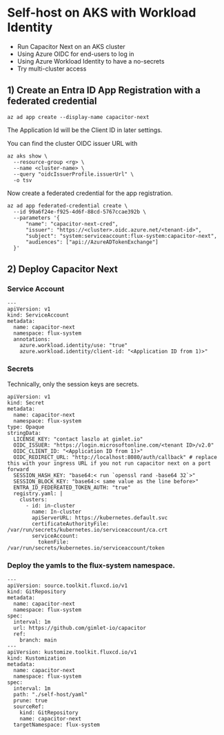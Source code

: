 # Self-host on AKS with Workload Identity

- Run Capacitor Next on an AKS cluster
- Using Azure OIDC for end-users to log in
- Using Azure Workload Identity to have a no-secrets
- Try multi-cluster access

## 1) Create an Entra ID App Registration with a federated credential

```
az ad app create --display-name capacitor-next
```

The Application Id will be the Client ID in later settings.

You can find the cluster OIDC issuer URL with

```
az aks show \
  --resource-group <rg> \
  --name <cluster-name> \
  --query "oidcIssuerProfile.issuerUrl" \
  -o tsv
```

Now create a federated credential for the app registration.

```
az ad app federated-credential create \
  --id 99a6f24e-f925-4d6f-88cd-5767ccae392b \
  --parameters '{
      "name": "capacitor-next-cred",
      "issuer": "https://<cluster>.oidc.azure.net/<tenant-id>",
      "subject": "system:serviceaccount:flux-system:capacitor-next",
      "audiences": ["api://AzureADTokenExchange"]
  }'
```

## 2) Deploy Capacitor Next

### Service Account

```
---
apiVersion: v1
kind: ServiceAccount
metadata:
  name: capacitor-next
  namespace: flux-system
  annotations:
    azure.workload.identity/use: "true"
    azure.workload.identity/client-id: "<Application ID from 1)>"
```

### Secrets

Technically, only the session keys are secrets.

```
apiVersion: v1
kind: Secret
metadata:
  name: capacitor-next
  namespace: flux-system
type: Opaque
stringData:
  LICENSE_KEY: "contact laszlo at gimlet.io"
  OIDC_ISSUER: "https://login.microsoftonline.com/<tenant ID>/v2.0"
  OIDC_CLIENT_ID: "<Application ID from 1)>"
  OIDC_REDIRECT_URL: "http://localhost:8080/auth/callback" # replace this with your ingress URL if you not run capacitor next on a port forward
  SESSION_HASH_KEY: "base64:< run `openssl rand -base64 32`>"
  SESSION_BLOCK_KEY: "base64:< same value as the line before>"
  ENTRA_ID_FEDEREATED_TOKEN_AUTH: "true"
  registry.yaml: |
    clusters:
      - id: in-cluster
        name: In-cluster
        apiServerURL: https://kubernetes.default.svc
        certificateAuthorityFile: /var/run/secrets/kubernetes.io/serviceaccount/ca.crt
        serviceAccount:
          tokenFile: /var/run/secrets/kubernetes.io/serviceaccount/token
```

### Deploy the yamls to the flux-system namespace.

```
---
apiVersion: source.toolkit.fluxcd.io/v1
kind: GitRepository
metadata:
  name: capacitor-next
  namespace: flux-system
spec:
  interval: 1m
  url: https://github.com/gimlet-io/capacitor
  ref:
    branch: main
---
apiVersion: kustomize.toolkit.fluxcd.io/v1
kind: Kustomization
metadata:
  name: capacitor-next
  namespace: flux-system
spec:
  interval: 1m
  path: "./self-host/yaml"
  prune: true
  sourceRef:
    kind: GitRepository
    name: capacitor-next
  targetNamespace: flux-system
```

